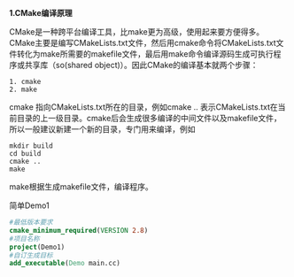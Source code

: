 **1.CMake编译原理**

CMake是一种跨平台编译工具，比make更为高级，使用起来要方便得多。CMake主要是编写CMakeLists.txt文件，然后用cmake命令将CMakeLists.txt文件转化为make所需要的makefile文件，最后用make命令编译源码生成可执行程序或共享库（so(shared object)）。因此CMake的编译基本就两个步骤：

```
1. cmake
2. make
```

cmake  指向CMakeLists.txt所在的目录，例如cmake .. 表示CMakeLists.txt在当前目录的上一级目录。cmake后会生成很多编译的中间文件以及makefile文件，所以一般建议新建一个新的目录，专门用来编译，例如

```
mkdir build
cd build
cmake ..
make
```

make根据生成makefile文件，编译程序。

简单Demo1

~~~cmake
#最低版本要求
cmake_minimum_required(VERSION 2.8)
#项目名称
project(Demo1)
#自订生成目标
add_executable(Demo main.cc)
~~~

